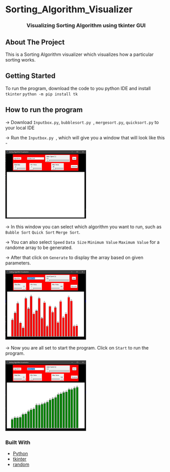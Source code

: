 # Sorting_Algorithm_Visualizer<div align="center">


  <h3 align="center">Visualizing Sorting Algorithm using tkinter GUI</h3>

</div>


<!-- ABOUT THE PROJECT -->
## About The Project

This is a Sorting Algorithm visualizer which visualizes how a particular sorting works.  
<!-- GETTING STARTED -->
## Getting Started

To run the program, download the code to you python IDE and install `tkinter` 
`python -m pip install tk`

 
<!-- How to run the program - -->
## How to run the program

-> Download `Inputbox.py`, `bubblesort.py `, `mergesort.py`, `quicksort.py` to your local IDE

-> Run the `Inputbox.py `, which will give you a window that will look like this - 

<img src="https://github.com/saitejas-janjur/Sorting_Algorithm_visualizer/blob/main/Images/pic1.PNG" width=50% height=50%>

-> In this window you can select which algorithm you want to run, such as  `Bubble Sort` `Quick Sort` `Merge Sort`. 

-> You can also select `Speed` `Data Size` `Minimum Value` `Maximum Value` for a randome array to be generated.

-> After that click on `Generate` to display the array based on given parameters. 

<img src="https://github.com/saitejas-janjur/Sorting_Algorithm_visualizer/blob/main/Images/pic2.PNG" width=50% height=50%>

-> Now you are all set to start the program. Click on `Start` to run the program. 

<img src="https://github.com/saitejas-janjur/Sorting_Algorithm_visualizer/blob/main/Images/pic3.PNG" width=50% height=50%>



### Built With
* [Python](https://www.python.org/)
* [tkinter](https://docs.python.org/3/library/tkinter.html)
* [random](https://docs.python.org/3/library/random.html)



